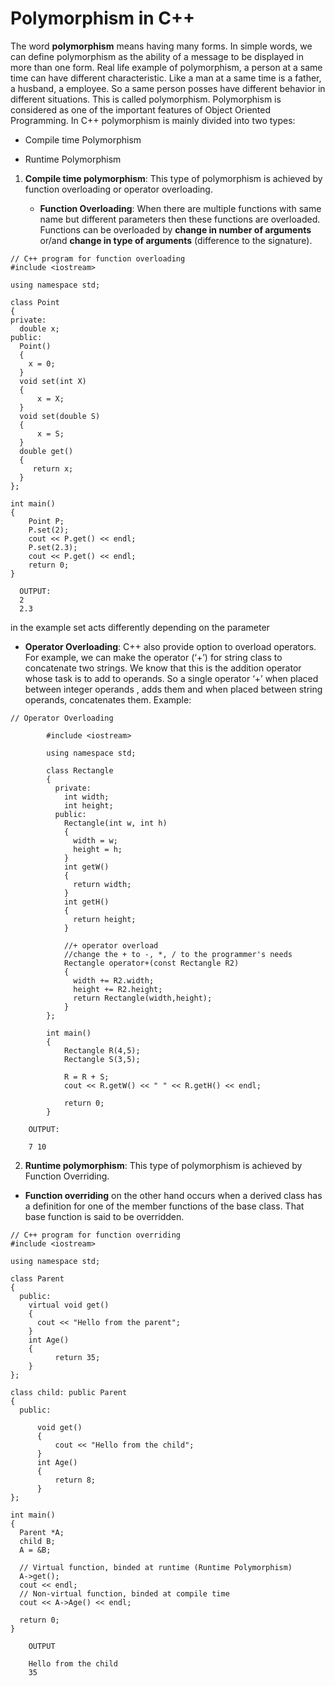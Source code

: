 # Polymorphism in C++
The word **polymorphism** means having many forms. In simple words, we can define polymorphism as the ability of a message to be displayed in more than one form.
Real life example of polymorphism, a person at a same time can have different characteristic. Like a man at a same time is a father, a husband, a employee. So a same person posses have different behavior in different situations. This is called polymorphism.
Polymorphism is considered as one of the important features of Object Oriented Programming.
In C++ polymorphism is mainly divided into two types:

- Compile time Polymorphism

- Runtime Polymorphism

1. **Compile time polymorphism**: This type of polymorphism is achieved by function overloading or operator overloading. 

 

    - **Function Overloading**: When there are multiple functions with same name but different parameters then these functions are overloaded. Functions can be overloaded by **change in number of arguments** or/and **change in type of arguments** (difference to the signature).

```
// C++ program for function overloading 
#include <iostream>
      
using namespace std;
      
class Point
{
private:
  double x;
public:
  Point()
  {
    x = 0;
  }
  void set(int X)
  {
      x = X;
  }
  void set(double S)
  {
      x = S;
  }
  double get()
  {
     return x;
  }
};
      
int main()
{
    Point P;
    P.set(2);
    cout << P.get() << endl;
    P.set(2.3);
    cout << P.get() << endl;
    return 0;
}
```
      OUTPUT: 
      2
      2.3 
      
in the example set acts differently depending on the parameter

- **Operator Overloading**: C++ also provide option to overload operators. For example, we can make the operator (‘+’) for string class to concatenate two strings. We know that this is the addition operator whose task is to add to operands. So a single operator ‘+’ when placed between integer operands , adds them and when placed between string operands, concatenates them.
Example:

```
// Operator Overloading 

        #include <iostream>
        
        using namespace std;
        
        class Rectangle
        {
          private:
            int width;
            int height;
          public:
            Rectangle(int w, int h)
            {
              width = w;
              height = h;
            }
            int getW()
            {
              return width;
            }
            int getH()
            {
              return height;
            }
            
            //+ operator overload
            //change the + to -, *, / to the programmer's needs
            Rectangle operator+(const Rectangle R2)
            {
              width += R2.width;
              height += R2.height;
              return Rectangle(width,height);
            }
        }; 
        
        int main()
        {
            Rectangle R(4,5);
            Rectangle S(3,5);
            
            R = R + S;
            cout << R.getW() << " " << R.getH() << endl;
            
            return 0;
        }
```
        OUTPUT:
        
        7 10

2. **Runtime polymorphism**: This type of polymorphism is achieved by Function Overriding.
- **Function overriding** on the other hand occurs when a derived class has a definition for one of the member functions of the base class. That base function is said to be overridden.

```
// C++ program for function overriding 
#include <iostream>
    
using namespace std;
    
class Parent
{
  public:
    virtual void get()
    {
      cout << "Hello from the parent";
    }
    int Age()
    {
          return 35;
    }
};
    
class child: public Parent
{
  public:
      
      void get()
      {
          cout << "Hello from the child";
      }
      int Age()
      {
          return 8;
      }
};
    
int main()
{
  Parent *A;
  child B;
  A = &B;
        
  // Virtual function, binded at runtime (Runtime Polymorphism)
  A->get();
  cout << endl;
  // Non-virtual function, binded at compile time
  cout << A->Age() << endl;
        
  return 0;
}
```
        OUTPUT
    
        Hello from the child
        35
